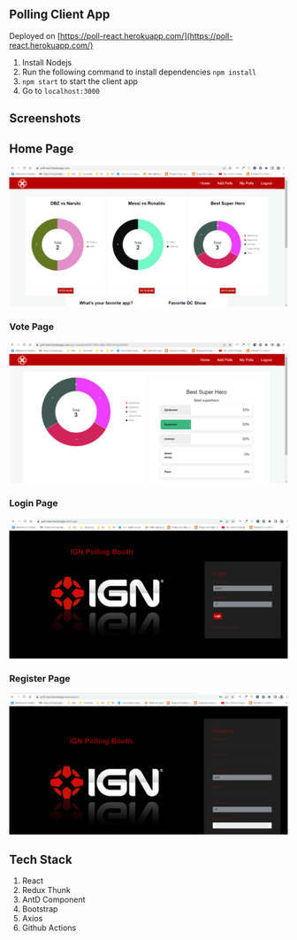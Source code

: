 ## Polling Client App

Deployed on [https://poll-react.herokuapp.com/](https://poll-react.herokuapp.com/)

1. Install Nodejs
2. Run the following command to install dependencies `npm install`
3. `npm start` to start the client app
4. Go to `localhost:3000`

## Screenshots

## Home Page

![Screenshot](screenshots/home.png)

### Vote Page

![Screenshot](screenshots/vote.png)

### Login Page

![Screenshot](screenshots/login.png)

### Register Page

![Screenshot](screenshots/register.png)

## Tech Stack

1. React
2. Redux Thunk
3. AntD Component
4. Bootstrap
5. Axios
6. Github Actions
